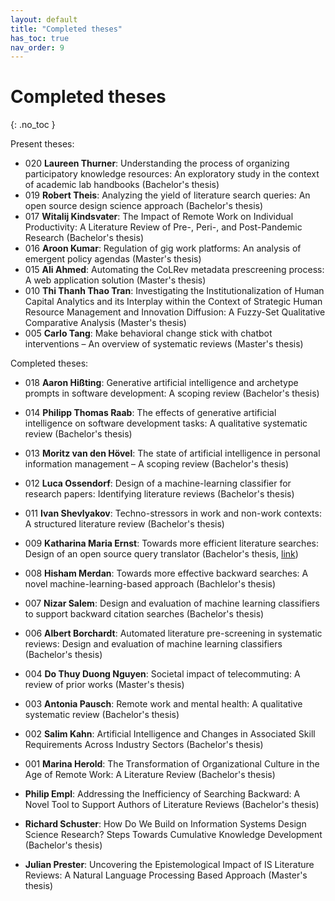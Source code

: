 ```yaml
---
layout: default
title: "Completed theses"
has_toc: true
nav_order: 9
---
```


# Completed theses
{: .no_toc }

Present theses:

- 020 **Laureen Thurner**: Understanding the process of organizing participatory knowledge resources: An exploratory study in the context of academic lab handbooks (Bachelor's thesis)
- 019 **Robert Theis**: Analyzing the yield of literature search queries: An open source design science approach (Bachelor's thesis)
- 017 **Witalij Kindsvater**: The Impact of Remote Work on Individual Productivity: A Literature Review of Pre-, Peri-, and Post-Pandemic Research (Bachelor's thesis)
- 016 **Aroon Kumar**: Regulation of gig work platforms: An analysis of emergent policy agendas (Master's thesis)
- 015 **Ali Ahmed**: Automating the CoLRev metadata prescreening process: A web application solution (Master's thesis)
- 010 **Thi Thanh Thao Tran**: Investigating the Institutionalization of Human Capital Analytics and its Interplay within the Context of Strategic Human Resource Management and Innovation Diffusion: A Fuzzy-Set Qualitative Comparative Analysis (Master's thesis)
- 005 **Carlo Tang**: Make behavioral change stick with chatbot interventions – An overview of systematic reviews (Master's thesis)

Completed theses:

- 018 **Aaron Hißting**: Generative artificial intelligence and archetype prompts in software development: A scoping review (Bachelor's thesis)
- 014 **Philipp Thomas Raab**: The effects of generative artificial intelligence on software development tasks: A qualitative systematic review (Bachelor's thesis)
- 013 **Moritz van den Hövel**: The state of artificial intelligence in personal information management – A scoping review (Bachelor's thesis)
- 012 **Luca Ossendorf**: Design of a machine-learning classifier for research papers: Identifying literature reviews (Bachelor's thesis)
- 011 **Ivan Shevlyakov**: Techno-stressors in work and non-work contexts: A structured literature review  (Bachelor's thesis)
- 009 **Katharina Maria Ernst**: Towards more efficient literature searches: Design of an open source query translator (Bachelor's thesis, [link](https://github.com/CoLRev-Environment/search-query))
- 008 **Hisham Merdan**: Towards  more effective backward searches: A novel machine-learning-based approach (Bachlelor's thesis)
- 007 **Nizar Salem**: Design and evaluation of machine learning classifiers to support backward citation searches (Bachelor's thesis)
- 006 **Albert Borchardt**: Automated literature pre-screening in systematic reviews: Design and evaluation of machine learning classifiers (Bachelor's thesis)
- 004 **Do Thuy Duong Nguyen**: Societal impact of telecommuting: A review of prior works (Master's thesis)
- 003 **Antonia Pausch**: Remote work and mental health: A qualitative systematic review (Bachelor's thesis)
- 002 **Salim Kahn**: Artificial Intelligence and Changes in Associated Skill Requirements Across Industry Sectors (Bachelor's thesis)
- 001 **Marina Herold**: The Transformation of Organizational Culture in the Age of Remote Work: A Literature Review (Bachelor's thesis)

- **Philip Empl**: Addressing the Inefficiency of Searching Backward: A Novel Tool to Support Authors of Literature Reviews (Bachelor's thesis)
- **Richard Schuster**: How Do We Build on Information Systems Design Science Research? Steps Towards Cumulative Knowledge Development (Bachelor's thesis)
- **Julian Prester**: Uncovering the Epistemological Impact of IS Literature Reviews: A Natural Language Processing Based Approach (Master's thesis)
